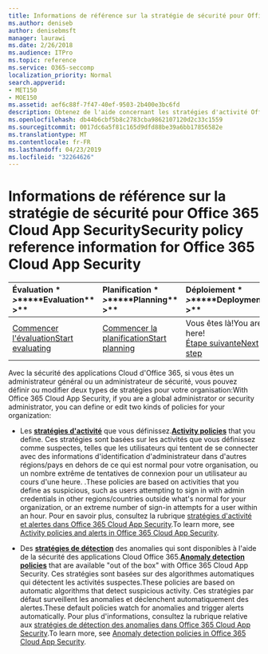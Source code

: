 ```yaml
---
title: Informations de référence sur la stratégie de sécurité pour Office 365 Cloud App Security
ms.author: deniseb
author: denisebmsft
manager: laurawi
ms.date: 2/26/2018
ms.audience: ITPro
ms.topic: reference
ms.service: O365-seccomp
localization_priority: Normal
search.appverid:
- MET150
- MOE150
ms.assetid: aef6c88f-7f47-40ef-9503-2b400e3bc6fd
description: Obtenez de l'aide concernant les stratégies d'activité Office 365 et les stratégies de détection des anomalies.
ms.openlocfilehash: db44b6cbf5b8c2783cba9862107120d2c33c1559
ms.sourcegitcommit: 0017dc6a5f81c165d9dfd88be39a6bb17856582e
ms.translationtype: MT
ms.contentlocale: fr-FR
ms.lasthandoff: 04/23/2019
ms.locfileid: "32264626"
---
```

# <a name="security-policy-reference-information-for-office-365-cloud-app-security"></a><span data-ttu-id="fc0de-103">Informations de référence sur la stratégie de sécurité pour Office 365 Cloud App Security</span><span class="sxs-lookup"><span data-stu-id="fc0de-103">Security policy reference information for Office 365 Cloud App Security</span></span>
  
|<span data-ttu-id="fc0de-104">Évaluation \* *\>*\*</span><span class="sxs-lookup"><span data-stu-id="fc0de-104">\*\*\*\*Evaluation\*\* \>\*\*</span></span>|<span data-ttu-id="fc0de-105">Planification \* *\>*\*</span><span class="sxs-lookup"><span data-stu-id="fc0de-105">\*\*\*\*Planning\*\* \>\*\*</span></span>|<span data-ttu-id="fc0de-106">Déploiement \* *\>*\*</span><span class="sxs-lookup"><span data-stu-id="fc0de-106">\*\*\*\*Deployment\*\* \>\*\*</span></span>|<span data-ttu-id="fc0de-107">Utilisation \* \* \* \*</span><span class="sxs-lookup"><span data-stu-id="fc0de-107">\*\*\*\*Utilization\*\*\*\*</span></span>|
|:-----|:-----|:-----|:-----|
|[<span data-ttu-id="fc0de-108">Commencer l'évaluation</span><span class="sxs-lookup"><span data-stu-id="fc0de-108">Start evaluating</span></span>](office-365-cas-overview.md) <br/> |[<span data-ttu-id="fc0de-109">Commencer la planification</span><span class="sxs-lookup"><span data-stu-id="fc0de-109">Start planning</span></span>](get-ready-for-office-365-cas.md) <br/> |<span data-ttu-id="fc0de-110">Vous êtes là!</span><span class="sxs-lookup"><span data-stu-id="fc0de-110">You are here!</span></span>  <br/> [<span data-ttu-id="fc0de-111">Étape suivante</span><span class="sxs-lookup"><span data-stu-id="fc0de-111">Next step</span></span>](review-office-365-cas-alerts.md) <br/> |[<span data-ttu-id="fc0de-112">Commencer à utiliser</span><span class="sxs-lookup"><span data-stu-id="fc0de-112">Start utilizing</span></span>](utilization-activities-for-ocas.md) <br/> |
   
<span data-ttu-id="fc0de-113">Avec la sécurité des applications Cloud d'Office 365, si vous êtes un administrateur général ou un administrateur de sécurité, vous pouvez définir ou modifier deux types de stratégies pour votre organisation:</span><span class="sxs-lookup"><span data-stu-id="fc0de-113">With Office 365 Cloud App Security, if you are a global administrator or security administrator, you can define or edit two kinds of policies for your organization:</span></span>
  
- <span data-ttu-id="fc0de-114">Les **[stratégies d'activité](activity-policies-and-alerts.md)** que vous définissez.</span><span class="sxs-lookup"><span data-stu-id="fc0de-114">**[Activity policies](activity-policies-and-alerts.md)** that you define.</span></span> <span data-ttu-id="fc0de-115">Ces stratégies sont basées sur les activités que vous définissez comme suspectes, telles que les utilisateurs qui tentent de se connecter avec des informations d'identification d'administrateur dans d'autres régions/pays en dehors de ce qui est normal pour votre organisation, ou un nombre extrême de tentatives de connexion pour un utilisateur au cours d'une heure. .</span><span class="sxs-lookup"><span data-stu-id="fc0de-115">These policies are based on activities that you define as suspicious, such as users attempting to sign in with admin credentials in other regions/countries outside what's normal for your organization, or an extreme number of sign-in attempts for a user within an hour.</span></span> <span data-ttu-id="fc0de-116">Pour en savoir plus, consultez la rubrique [stratégies d'activité et alertes dans Office 365 Cloud App Security](activity-policies-and-alerts.md).</span><span class="sxs-lookup"><span data-stu-id="fc0de-116">To learn more, see [Activity policies and alerts in Office 365 Cloud App Security](activity-policies-and-alerts.md).</span></span>
    
- <span data-ttu-id="fc0de-117">Des **[stratégies de détection](anomaly-detection-policies-in-ocas.md)** des anomalies qui sont disponibles à l'aide de la sécurité des applications Cloud Office 365.</span><span class="sxs-lookup"><span data-stu-id="fc0de-117">**[Anomaly detection policies](anomaly-detection-policies-in-ocas.md)** that are available "out of the box" with Office 365 Cloud App Security.</span></span> <span data-ttu-id="fc0de-118">Ces stratégies sont basées sur des algorithmes automatiques qui détectent les activités suspectes.</span><span class="sxs-lookup"><span data-stu-id="fc0de-118">These policies are based on automatic algorithms that detect suspicious activity.</span></span> <span data-ttu-id="fc0de-119">Ces stratégies par défaut surveillent les anomalies et déclenchent automatiquement des alertes.</span><span class="sxs-lookup"><span data-stu-id="fc0de-119">These default policies watch for anomalies and trigger alerts automatically.</span></span> <span data-ttu-id="fc0de-120">Pour plus d'informations, consultez la rubrique relative aux [stratégies de détection des anomalies dans Office 365 Cloud App Security](anomaly-detection-policies-in-ocas.md).</span><span class="sxs-lookup"><span data-stu-id="fc0de-120">To learn more, see [Anomaly detection policies in Office 365 Cloud App Security](anomaly-detection-policies-in-ocas.md).</span></span>
    

